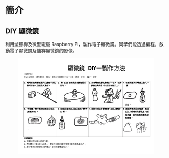# 簡介

## DIY 顯微鏡

利用塑膠樽及微型電腦 Raspberry Pi，製作電子顯微鏡。同學們能透過編程，啟動電子顯微鏡及儲存顯微鏡的影像。

<figure><img src="../.gitbook/assets/顯微鏡 DIY 製作流程.png" alt=""><figcaption></figcaption></figure>
